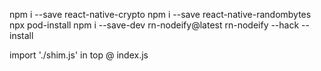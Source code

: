 npm i --save react-native-crypto
npm i --save react-native-randombytes
npx pod-install
npm i --save-dev rn-nodeify@latest
rn-nodeify --hack --install

import './shim.js' in top @ index.js
